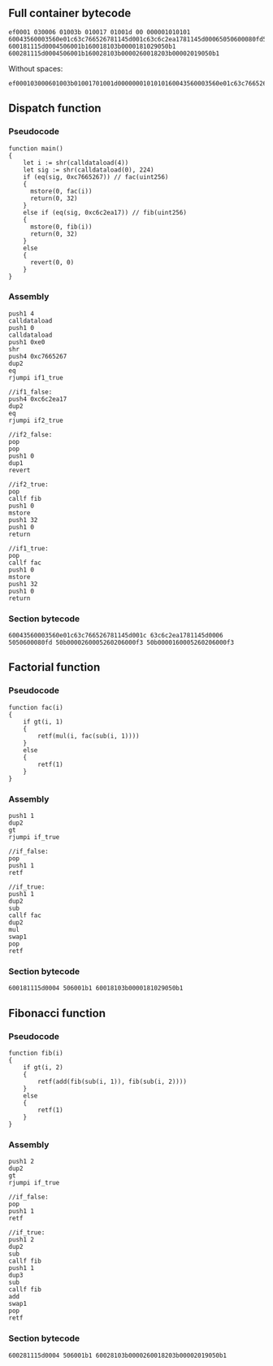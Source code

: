 
## Full container bytecode

```
ef0001 030006 01003b 010017 01001d 00 000001010101 60043560003560e01c63c766526781145d001c63c6c2ea1781145d00065050600080fd50b0000260005260206000f350b0000160005260206000f3 600181115d0004506001b160018103b0000181029050b1 600281115d0004506001b160028103b0000260018203b00002019050b1
```

Without spaces:
```
ef000103000601003b01001701001d0000000101010160043560003560e01c63c766526781145d001c63c6c2ea1781145d00065050600080fd50b0000260005260206000f350b0000160005260206000f3600181115d0004506001b160018103b0000181029050b1600281115d0004506001b160028103b0000260018203b00002019050b1
```

## Dispatch function

### Pseudocode

```
function main()
{
    let i := shr(calldataload(4))
    let sig := shr(calldataload(0), 224)
    if (eq(sig, 0xc7665267)) // fac(uint256)
    {
      mstore(0, fac(i))
      return(0, 32)
    }
    else if (eq(sig, 0xc6c2ea17)) // fib(uint256)
    {
      mstore(0, fib(i))
      return(0, 32)
    }
    else
    {
      revert(0, 0)
    }
}
```

### Assembly

```
push1 4
calldataload
push1 0
calldataload
push1 0xe0
shr
push4 0xc7665267
dup2
eq
rjumpi if1_true

//if1_false:
push4 0xc6c2ea17
dup2
eq
rjumpi if2_true

//if2_false:
pop
pop
push1 0
dup1
revert

//if2_true:
pop
callf fib
push1 0
mstore
push1 32
push1 0
return

//if1_true:
pop
callf fac
push1 0
mstore
push1 32
push1 0
return
```

### Section bytecode

```
60043560003560e01c63c766526781145d001c 63c6c2ea1781145d0006 5050600080fd 50b0000260005260206000f3 50b0000160005260206000f3
```


## Factorial function

### Pseudocode

```
function fac(i)
{
    if gt(i, 1)
    {
        retf(mul(i, fac(sub(i, 1))))
    }
    else
    {
        retf(1)
    }
}
```

### Assembly

```
push1 1
dup2
gt
rjumpi if_true

//if_false:
pop
push1 1
retf

//if_true:
push1 1
dup2
sub
callf fac
dup2
mul
swap1
pop
retf
```

### Section bytecode

```
600181115d0004 506001b1 60018103b0000181029050b1
```


## Fibonacci function

### Pseudocode

```
function fib(i)
{
    if gt(i, 2)
    {
        retf(add(fib(sub(i, 1)), fib(sub(i, 2))))
    }
    else
    {
        retf(1)
    }
}
```

### Assembly

```
push1 2
dup2
gt
rjumpi if_true

//if_false:
pop
push1 1
retf

//if_true:
push1 2
dup2
sub
callf fib
push1 1
dup3
sub
callf fib
add
swap1
pop
retf
```

### Section bytecode

```
600281115d0004 506001b1 60028103b0000260018203b00002019050b1
```
